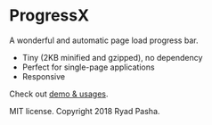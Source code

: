 ProgressX
====

A wonderful and automatic page load progress bar.  

* Tiny (2KB minified and gzipped), no dependency
* Perfect for single-page applications
* Responsive

Check out [demo & usages](http://ryadpasha.github.io/progressx).

MIT license. Copyright 2018 Ryad Pasha.
